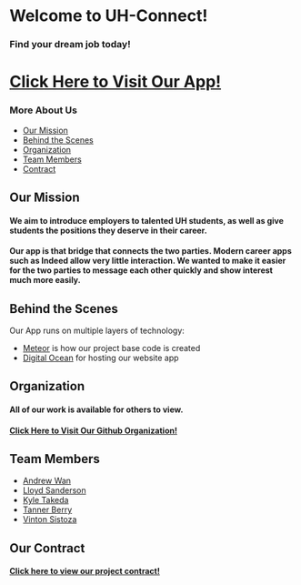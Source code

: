 <h1>Welcome to UH-Connect!</h1>

<h3>Find your dream job today!</h2>

<h1><a href="http://google.com">Click Here to Visit Our App!</a></h1>

<h3>More About Us</h3>
<ul>
  <li><a href="#our-mission">Our Mission</a></li>
  <li><a href="#behind-the-scenes">Behind the Scenes</a></li>
  <li><a href="#organization">Organization</a></li>
  <li><a href="#team-members">Team Members</a></li>
  <li><a href="#contract">Contract</a></li>
</ul>

<h2 id="our-mission">Our Mission</h2>

<h4>We aim to introduce employers to talented  UH students, as well as give students the positions they deserve in their career.</h4>

<h4>Our app is that bridge that connects the two parties. Modern career apps such as Indeed allow very little interaction. We wanted to make it easier for the two parties to message each other quickly and show interest much more easily.</h4>

<h2 id="behind-the-scenes">Behind the Scenes</h2>

Our App runs on multiple layers of technology:
<ul>
  <li><a href="https://www.meteor.com/">Meteor</a> is how our project base code is created</li>
  <li><a href=https://www.digitalocean.com//">Digital Ocean</a> for hosting our website app</li>
</ul>

<h2 id="organization">Organization</h2>

<h4>All of our work is available for others to view.</h4>
<h4><a href="https://github.com/uh-connect">Click Here to Visit Our Github Organization!</a></h4>

<h2 id="team-members">Team Members</h2>
<ul>
  <li><a href="https://github.com/andreww9924">Andrew Wan</a></li>
  <li><a href="https://github.com/lsanderson1">Lloyd Sanderson</a></li>
  <li><a href="https://github.com/kyletakeda">Kyle Takeda</a></li>
  <li><a href="https://github.com/TannerBerry">Tanner Berry</a></li>
  <li><a href="https://github.com/tsistoza
">Vinton Sistoza</a></li>
</ul>

<h2 id="contract">Our Contract</h2>

<h4><a href="https://docs.google.com/document/d/1pMejVwFS32Qq-ZSnMN_upGQRkf20CDSqQLBBMPb7wD8/edit">Click here to view our project contract!</a></h4>
